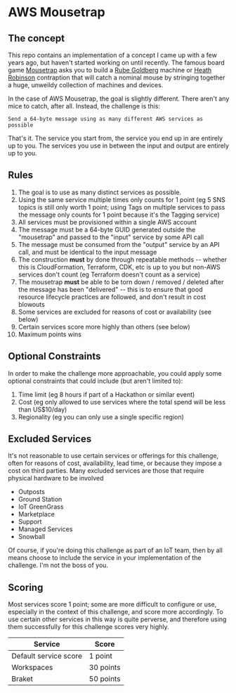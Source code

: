 # AWS Mousetrap

## The concept

This repo contains an implementation of a concept I came up with a few years ago, but haven't started working on until recently.
The famous board game [Mousetrap](https://en.wikipedia.org/wiki/Mouse_Trap_(game)) asks you to build a [Rube
Goldberg](https://en.wikipedia.org/wiki/Rube_Goldberg_machine) machine or [Heath
Robinson](https://en.wikipedia.org/wiki/W._Heath_Robinson) contraption that will catch a nominal mouse by stringing together a
huge, unweildy collection of machines and devices.

In the case of AWS Mousetrap, the goal is slightly different. There aren't any mice to catch, after all. Instead, the challenge
is this:

```
Send a 64-byte message using as many different AWS services as possible
```

That's it. The service you start from, the service you end up in are entirely up to you. The services you use in between the
input and output are entirely up to you.

## Rules

1. The goal is to use as many distinct services as possible.
1. Using the same service multiple times only counts for 1 point (eg 5 SNS topics is still only worth 1 point; using Tags on
   multiple services to pass the message only counts for 1 point because it's the Tagging service)
1. All services must be provisioned within a single AWS account
1. The message must be a 64-byte GUID generated outside the "mousetrap" and passed to the "input" service by some API call
1. The message must be consumed from the "output" service by an API call, and must be identical to the input message
1. The construction **must** by done through repeatable methods -- whether this is CloudFormation, Terraform, CDK, etc is up to
   you but non-AWS services don't count (eg Terraform doesn't count as a service)
1. The mousetrap **must** be able to be torn down / removed / deleted after the message has been "delivered" -- this is to ensure
   that good resource lifecycle practices are followed, and don't result in cost blowouts
1. Some services are excluded for reasons of cost or availability (see below)
1. Certain services score more highly than others (see below)
1. Maximum points wins

## Optional Constraints

In order to make the challenge more approachable, you could apply some optional constraints that could include (but aren't
limited to):

1. Time limit (eg 8 hours if part of a Hackathon or similar event)
1. Cost (eg only allowed to use services where the total spend will be less than US$10/day)
1. Regionality (eg you can only use a single specific region)

## Excluded Services

It's not reasonable to use certain services or offerings for this
challenge, often for reasons of cost, availability, lead time, or because
they impose a cost on third parties. Many excluded services are those
that require physical hardware to be involved

* Outposts
* Ground Station
* IoT GreenGrass
* Marketplace
* Support
* Managed Services
* Snowball

Of course, if you're doing this challenge as part of an IoT team, then
by all means choose to include the service in your implementation of
the challenge. I'm not the boss of you.

## Scoring

Most services score 1 point; some are more difficult to configure or use, especially in the context of this challenge, and score
more accordingly. To use certain other services in this way is quite perverse, and therefore using them successfully for this
challenge scores very highly.

| Service | Score |
|---------|-------|
| Default service score | 1 point |
| Workspaces | 30 points |
| Braket | 50 points |


